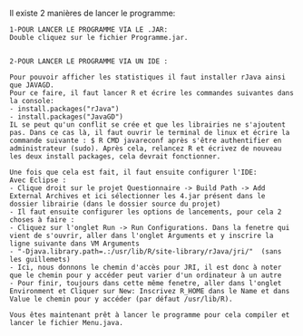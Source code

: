 Il existe 2 manières de lancer le programme:


	1-POUR LANCER LE PROGRAMME VIA LE .JAR:
	Double cliquez sur le fichier Programme.jar.


	2-POUR LANCER LE PROGRAMME VIA UN IDE :

	Pour pouvoir afficher les statistiques il faut installer rJava ainsi que JAVAGD.
	Pour ce faire, il faut lancer R et écrire les commandes suivantes dans la console: 
	- install.packages("rJava")
	- install.packages("JavaGD")
	IL se peut qu'un conflit se crée et que les librairies ne s'ajoutent pas. Dans ce cas là, il faut ouvrir le terminal de linux et écrire la commande suivante : $ R CMD javareconf après s'être authentifier en administrateur (sudo). Après cela, relancez R et écrivez de nouveau les deux install packages, cela devrait fonctionner.

	Une fois que cela est fait, il faut ensuite configurer l'IDE:
	Avec Eclipse :
	- Clique droit sur le projet Questionnaire -> Build Path -> Add External Archives et ici sélectionner les 4.jar présent dans le dossier librairie (dans le dossier source du projet)
	- Il faut ensuite configurer les options de lancements, pour cela 2 choses à faire :
	- Cliquez sur l'onglet Run -> Run Configurations. Dans la fenetre qui vient de s'ouvrir, aller dans l'onglet Arguments et y inscrire la ligne suivante dans VM Arguments 
	- "-Djava.library.path=.:/usr/lib/R/site-library/rJava/jri/"  (sans les guillemets)
	- Ici, nous donnons le chemin d'accès pour JRI, il est donc à noter que le chemin pour y accéder peut varier d'un ordinateur à un autre
	- Pour finir, toujours dans cette même fenetre, aller dans l'onglet Environment et Cliquer sur New: Inscrivez R_HOME dans le Name et dans Value le chemin pour y accéder (par défaut /usr/lib/R).

	Vous êtes maintenant prêt à lancer le programme pour cela compiler et lancer le fichier Menu.java. 

